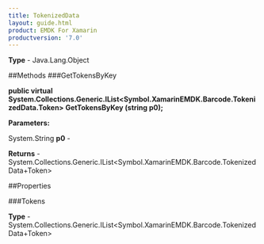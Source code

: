 ```yaml
---
title: TokenizedData
layout: guide.html
product: EMDK For Xamarin 
productversion: '7.0' 
---
```


    

**Type** - Java.Lang.Object

##Methods
###GetTokensByKey

**public virtual System.Collections.Generic.IList<Symbol.XamarinEMDK.Barcode.TokenizedData.Token> GetTokensByKey (string p0);**


        

**Parameters:**

System.String **p0**  - 
        

**Returns** - System.Collections.Generic.IList<Symbol.XamarinEMDK.Barcode.TokenizedData+Token>

##Properties

###Tokens

        

**Type** - System.Collections.Generic.IList<Symbol.XamarinEMDK.Barcode.TokenizedData+Token>
